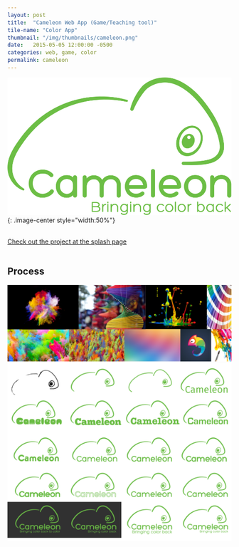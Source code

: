 ```yaml
---
layout: post
title:  "Cameleon Web App (Game/Teaching tool)"
tile-name: "Color App"
thumbnail: "/img/thumbnails/cameleon.png"
date:   2015-05-05 12:00:00 -0500
categories: web, game, color
permalink: cameleon
---
```


<!--branding process-->
<!--process not already on splash page-->
![Cameleon Logo](../img/cameleon/logo.svg){: .image-center style="width:50%"}

<br>
<div>
<a href="http://naher94.github.io/cameleon">
    <div class="camleonButton contentButton"> Check out the project at the splash page
    </div>
</a>
</div>
<br>

## Process

![Inspiration Images](../img/cameleon/inspiration.png)
![Branding Iterations](../img/cameleon/branding.png)